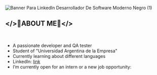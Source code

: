 
![Banner Para LinkedIn Desarrollador De Software Moderno Negro (1)](https://github.com/user-attachments/assets/3f3a9ac6-4847-41d0-8db3-538cc7f4e02c)
 **<h2></>🦁ABOUT ME🦁</></h2>**


<br>
<ul>
    <li>A passionate developer and QA tester</li>
    <li>Student of "Universidad Argentina de la Empresa"</li>
    <li>Currently learning about different languages</li>
    <li>
        LinkedIn: 
        <a href="https://www.linkedin.com/in/mateo-tomas-marta-32b293329/" target="_blank">link</a>
    </li>
    <li>
        I’m currently open for an intern or a new job opportunity: 
        <a href="CV.pdf" target="_blank">
        </a>
    </li>
</ul>


<br><br>



















